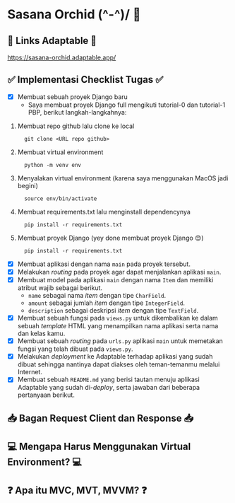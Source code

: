 # Sasana Orchid \(^-^)/ 🌸

## 🔗 Links Adaptable 🔗
https://sasana-orchid.adaptable.app/

## ✅ Implementasi Checklist Tugas ✅
- [x] Membuat sebuah proyek Django baru
  - Saya membuat proyek Django full mengikuti tutorial-0 dan tutorial-1 PBP, berikut langkah-langkahnya:
1. Membuat repo github lalu clone ke local
     ```shell
       git clone <URL repo github>
     ```
3. Membuat virtual environment
     ```shell
       python -m venv env
     ```
4. Menyalakan virtual environment (karena saya menggunakan MacOS jadi begini)
     ```shell
       source env/bin/activate
     ```
5. Membuat requirements.txt lalu menginstall dependencynya
     ```shell
       pip install -r requirements.txt
     ```
6. Membuat proyek Django (yey done membuat proyek Django 😊)
     ```shell
       pip install -r requirements.txt
     ```
- [x] Membuat aplikasi dengan nama `main` pada proyek tersebut.
- [x] Melakukan *routing* pada proyek agar dapat menjalankan aplikasi `main`.
- [x] Membuat model pada aplikasi `main` dengan nama `Item` dan memiliki atribut wajib sebagai berikut.
    - `name` sebagai nama *item* dengan tipe `CharField`.
    - `amount` sebagai jumlah *item* dengan tipe `IntegerField`.
    - `description` sebagai deskripsi *item* dengan tipe `TextField`.
- [x] Membuat sebuah fungsi pada `views.py` untuk dikembalikan ke dalam sebuah *template* HTML yang menampilkan nama aplikasi serta nama dan kelas kamu.
- [x] Membuat sebuah *routing* pada `urls.py` aplikasi `main` untuk memetakan fungsi yang telah dibuat pada `views.py`.
- [x] Melakukan *deployment* ke Adaptable terhadap aplikasi yang sudah dibuat sehingga nantinya dapat diakses oleh teman-temanmu melalui Internet.
- [x] Membuat sebuah `README.md` yang berisi tautan menuju aplikasi Adaptable yang sudah di-*deploy*, serta jawaban dari beberapa pertanyaan berikut.

## 📥 Bagan Request Client dan Response 📥

## 💻 Mengapa Harus Menggunakan Virtual Environment? 💻

## ❓ Apa itu MVC, MVT, MVVM? ❓
